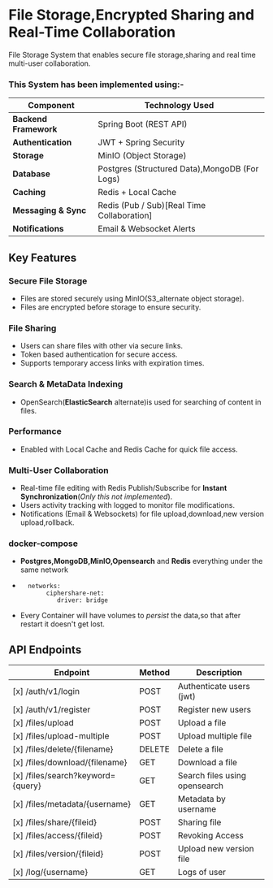 # File Storage,Encrypted Sharing and Real-Time Collaboration

File Storage System that enables secure file storage,sharing and real time multi-user collaboration.
### This System has been implemented using:-

| **Component**         | **Technology Used**                          |
|-----------------------|----------------------------------------------|
| **Backend Framework** | Spring Boot (REST API)                       |
| **Authentication**    | JWT + Spring Security                        |
| **Storage**           | MinIO (Object Storage)                       |
| **Database**          | Postgres (Structured Data),MongoDB (For Logs)|
| **Caching**           | Redis + Local Cache                          |
| **Messaging & Sync**  | Redis (Pub / Sub)[Real Time Collaboration]   |
| **Notifications**     | Email & Websocket Alerts                     |



## Key Features

### Secure File Storage

- Files are stored securely using MinIO(S3_alternate object storage).
- Files are encrypted before storage to ensure security.

### File Sharing

- Users can share files with other via secure links.
- Token based authentication for secure access.
- Supports temporary access links with expiration times.

### Search & MetaData Indexing

- OpenSearch(**ElasticSearch** alternate)is used for searching of content in files.

### Performance

- Enabled with Local Cache and Redis Cache for quick file access.

### Multi-User Collaboration

- Real-time file editing with Redis Publish/Subscribe for **Instant Synchronization**(*Only this not implemented*).
- Users activity tracking with logged to monitor file modifications.
- Notifications (Email & Websockets) for file upload,download,new version upload,rollback.


### docker-compose

- **Postgres,MongoDB,MinIO,Opensearch** and **Redis** everything under the same network
- ```
    networks:
         ciphershare-net:
            driver: bridge
- Every Container will have volumes to *persist* the data,so that after restart it doesn't get lost.

## API Endpoints

| **Endpoint**                     | **Method** | **Description**               |
|----------------------------------|------------|-------------------------------|
| [x] /auth/v1/login               |    POST    | Authenticate users (jwt)      |
| [x] /auth/v1/register            |    POST    | Register new users            |
| [x] /files/upload                |    POST    | Upload a file                 |
| [x] /files/upload-multiple       |    POST    | Upload multiple file          |
| [x] /files/delete/{filename}     |    DELETE  | Delete a file                 |
| [x] /files/download/{filename}   |    GET     | Download a file               |
| [x] /files/search?keyword={query}|    GET     | Search files using opensearch |
| [x] /files/metadata/{username}   |    GET     | Metadata by username          |
| [x] /files/share/{fileid}        |    POST    | Sharing file
| [x] /files/access/{fileid}       |    POST    | Revoking Access               |
| [x] /files/version/{fileid}      |    POST    | Upload new version file       |
| [x] /log/{username}              |    GET     | Logs of user                  |
